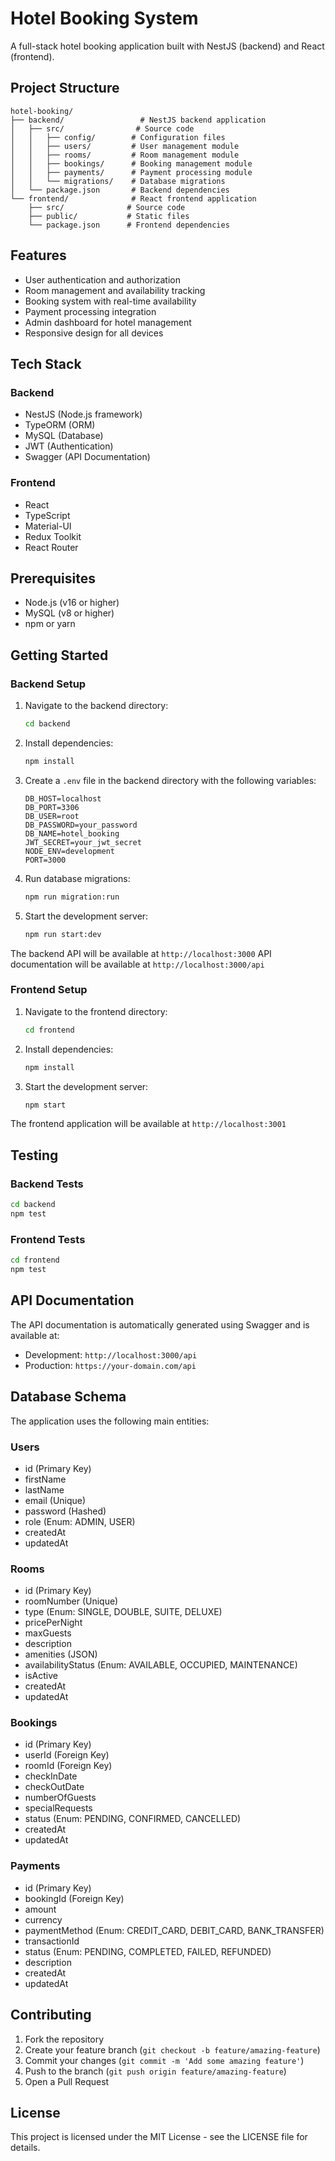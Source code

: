 # Hotel Booking System

A full-stack hotel booking application built with NestJS (backend) and React (frontend).

## Project Structure

```
hotel-booking/
├── backend/                 # NestJS backend application
│   ├── src/                # Source code
│   │   ├── config/        # Configuration files
│   │   ├── users/         # User management module
│   │   ├── rooms/         # Room management module
│   │   ├── bookings/      # Booking management module
│   │   ├── payments/      # Payment processing module
│   │   └── migrations/    # Database migrations
│   └── package.json       # Backend dependencies
└── frontend/              # React frontend application
    ├── src/              # Source code
    ├── public/           # Static files
    └── package.json      # Frontend dependencies
```

## Features

- User authentication and authorization
- Room management and availability tracking
- Booking system with real-time availability
- Payment processing integration
- Admin dashboard for hotel management
- Responsive design for all devices

## Tech Stack

### Backend
- NestJS (Node.js framework)
- TypeORM (ORM)
- MySQL (Database)
- JWT (Authentication)
- Swagger (API Documentation)

### Frontend
- React
- TypeScript
- Material-UI
- Redux Toolkit
- React Router

## Prerequisites

- Node.js (v16 or higher)
- MySQL (v8 or higher)
- npm or yarn

## Getting Started

### Backend Setup

1. Navigate to the backend directory:
   ```bash
   cd backend
   ```

2. Install dependencies:
   ```bash
   npm install
   ```

3. Create a `.env` file in the backend directory with the following variables:
   ```
   DB_HOST=localhost
   DB_PORT=3306
   DB_USER=root
   DB_PASSWORD=your_password
   DB_NAME=hotel_booking
   JWT_SECRET=your_jwt_secret
   NODE_ENV=development
   PORT=3000
   ```

4. Run database migrations:
   ```bash
   npm run migration:run
   ```

5. Start the development server:
   ```bash
   npm run start:dev
   ```

The backend API will be available at `http://localhost:3000`
API documentation will be available at `http://localhost:3000/api`

### Frontend Setup

1. Navigate to the frontend directory:
   ```bash
   cd frontend
   ```

2. Install dependencies:
   ```bash
   npm install
   ```

3. Start the development server:
   ```bash
   npm start
   ```

The frontend application will be available at `http://localhost:3001`

## Testing

### Backend Tests
```bash
cd backend
npm test
```

### Frontend Tests
```bash
cd frontend
npm test
```

## API Documentation

The API documentation is automatically generated using Swagger and is available at:
- Development: `http://localhost:3000/api`
- Production: `https://your-domain.com/api`

## Database Schema

The application uses the following main entities:

### Users
- id (Primary Key)
- firstName
- lastName
- email (Unique)
- password (Hashed)
- role (Enum: ADMIN, USER)
- createdAt
- updatedAt

### Rooms
- id (Primary Key)
- roomNumber (Unique)
- type (Enum: SINGLE, DOUBLE, SUITE, DELUXE)
- pricePerNight
- maxGuests
- description
- amenities (JSON)
- availabilityStatus (Enum: AVAILABLE, OCCUPIED, MAINTENANCE)
- isActive
- createdAt
- updatedAt

### Bookings
- id (Primary Key)
- userId (Foreign Key)
- roomId (Foreign Key)
- checkInDate
- checkOutDate
- numberOfGuests
- specialRequests
- status (Enum: PENDING, CONFIRMED, CANCELLED)
- createdAt
- updatedAt

### Payments
- id (Primary Key)
- bookingId (Foreign Key)
- amount
- currency
- paymentMethod (Enum: CREDIT_CARD, DEBIT_CARD, BANK_TRANSFER)
- transactionId
- status (Enum: PENDING, COMPLETED, FAILED, REFUNDED)
- description
- createdAt
- updatedAt

## Contributing

1. Fork the repository
2. Create your feature branch (`git checkout -b feature/amazing-feature`)
3. Commit your changes (`git commit -m 'Add some amazing feature'`)
4. Push to the branch (`git push origin feature/amazing-feature`)
5. Open a Pull Request

## License

This project is licensed under the MIT License - see the LICENSE file for details.

